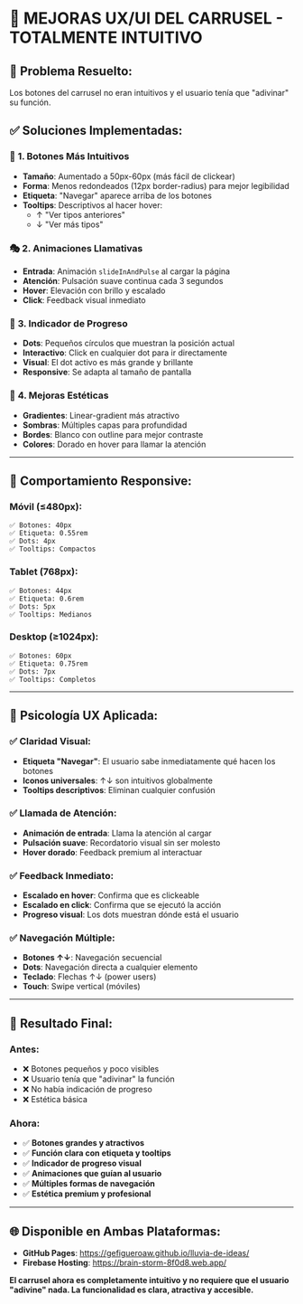 # 🎨 MEJORAS UX/UI DEL CARRUSEL - TOTALMENTE INTUITIVO

## 🎯 **Problema Resuelto:**
Los botones del carrusel no eran intuitivos y el usuario tenía que "adivinar" su función.

## ✅ **Soluciones Implementadas:**

### 🔘 **1. Botones Más Intuitivos**
- **Tamaño**: Aumentado a 50px-60px (más fácil de clickear)
- **Forma**: Menos redondeados (12px border-radius) para mejor legibilidad
- **Etiqueta**: "Navegar" aparece arriba de los botones
- **Tooltips**: Descriptivos al hacer hover:
  - ↑ "Ver tipos anteriores" 
  - ↓ "Ver más tipos"

### 🎭 **2. Animaciones Llamativas**
- **Entrada**: Animación `slideInAndPulse` al cargar la página
- **Atención**: Pulsación suave continua cada 3 segundos
- **Hover**: Elevación con brillo y escalado
- **Click**: Feedback visual inmediato

### 🎯 **3. Indicador de Progreso**
- **Dots**: Pequeños círculos que muestran la posición actual
- **Interactivo**: Click en cualquier dot para ir directamente
- **Visual**: El dot activo es más grande y brillante
- **Responsive**: Se adapta al tamaño de pantalla

### 🎨 **4. Mejoras Estéticas**
- **Gradientes**: Linear-gradient más atractivo
- **Sombras**: Múltiples capas para profundidad
- **Bordes**: Blanco con outline para mejor contraste
- **Colores**: Dorado en hover para llamar la atención

---

## 📱 **Comportamiento Responsive:**

### **Móvil (≤480px):**
```
✅ Botones: 40px
✅ Etiqueta: 0.55rem
✅ Dots: 4px
✅ Tooltips: Compactos
```

### **Tablet (768px):**
```
✅ Botones: 44px
✅ Etiqueta: 0.6rem
✅ Dots: 5px
✅ Tooltips: Medianos
```

### **Desktop (≥1024px):**
```
✅ Botones: 60px
✅ Etiqueta: 0.75rem
✅ Dots: 7px
✅ Tooltips: Completos
```

---

## 🧠 **Psicología UX Aplicada:**

### ✅ **Claridad Visual:**
- **Etiqueta "Navegar"**: El usuario sabe inmediatamente qué hacen los botones
- **Iconos universales**: ↑↓ son intuitivos globalmente
- **Tooltips descriptivos**: Eliminan cualquier confusión

### ✅ **Llamada de Atención:**
- **Animación de entrada**: Llama la atención al cargar
- **Pulsación suave**: Recordatorio visual sin ser molesto
- **Hover dorado**: Feedback premium al interactuar

### ✅ **Feedback Inmediato:**
- **Escalado en hover**: Confirma que es clickeable
- **Escalado en click**: Confirma que se ejecutó la acción
- **Progreso visual**: Los dots muestran dónde está el usuario

### ✅ **Navegación Múltiple:**
- **Botones ↑↓**: Navegación secuencial
- **Dots**: Navegación directa a cualquier elemento
- **Teclado**: Flechas ↑↓ (power users)
- **Touch**: Swipe vertical (móviles)

---

## 🎉 **Resultado Final:**

### **Antes:**
- ❌ Botones pequeños y poco visibles
- ❌ Usuario tenía que "adivinar" la función
- ❌ No había indicación de progreso
- ❌ Estética básica

### **Ahora:**
- ✅ **Botones grandes y atractivos**
- ✅ **Función clara con etiqueta y tooltips**
- ✅ **Indicador de progreso visual**
- ✅ **Animaciones que guían al usuario**
- ✅ **Múltiples formas de navegación**
- ✅ **Estética premium y profesional**

---

## 🌐 **Disponible en Ambas Plataformas:**

- **GitHub Pages**: https://gefigueroaw.github.io/lluvia-de-ideas/
- **Firebase Hosting**: https://brain-storm-8f0d8.web.app/

**El carrusel ahora es completamente intuitivo y no requiere que el usuario "adivine" nada. La funcionalidad es clara, atractiva y accesible.**
